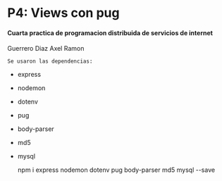 # P4: Views con pug
#### Cuarta practica de programacion distribuida de servicios de internet

Guerrero Diaz Axel Ramon

    Se usaron las dependencias:

- express

- nodemon

- dotenv

- pug

- body-parser

- md5

- mysql

    npm i express nodemon dotenv pug body-parser md5 mysql --save
